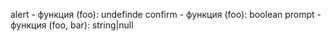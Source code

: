 alert - функция (foo): undefinde
confirm - функция (foo): boolean
prompt - функция (foo, bar): string|null







